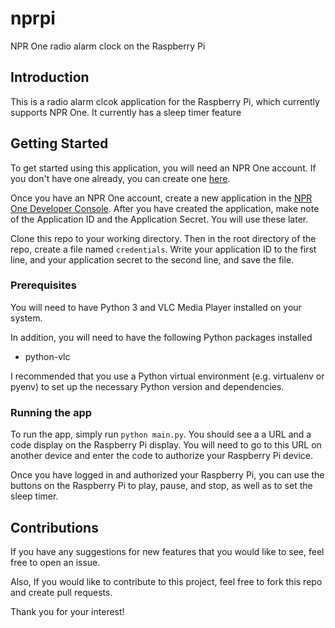 # nprpi
NPR One radio alarm clock on the Raspberry Pi

## Introduction
This is a radio alarm clcok application for the Raspberry Pi, which currently supports NPR One. It currently has a sleep timer feature

## Getting Started
To get started using this application, you will need an NPR One account. If you don't have one already, you can create one [here](https://dev.npr.org/user/login).

Once you have an NPR One account, create a new application in the [NPR One Developer Console](https://dev.npr.org/console). After you have created the application, make note of the Application ID and the Application Secret. You will use these later.

Clone this repo to your working directory. Then in the root directory of the repo, create a file named `credentials`. Write your application ID to the first line, and your application secret to the second line, and save the file.

### Prerequisites
You will need to have Python 3 and VLC Media Player installed on your system.

In addition, you will need to have the following Python packages installed
* python-vlc

I recommended that you use a Python virtual environment (e.g. virtualenv or pyenv) to set up the necessary Python version and dependencies.

### Running the app
To run the app, simply run `python main.py`. You should see a a URL and a code display on the Raspberry Pi display. You will need to go to this URL on another device and enter the code to authorize your Raspberry Pi device.

Once you have logged in and authorized your Raspberry Pi, you can use the buttons on the Raspberry Pi to play, pause, and stop, as well as to set the sleep timer.

## Contributions
If you have any suggestions for new features that you would like to see, feel free to open an issue.

Also, If you would like to contribute to this project, feel free to fork this repo and create pull requests.

Thank you for your interest!
